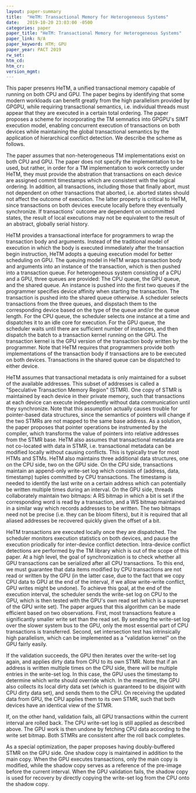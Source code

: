 ```yaml
---
layout: paper-summary
title:  "HeTM: Transactional Memory for Heterogeneous Systems"
date:   2019-10-20 23:03:00 -0500
categories: paper
paper_title: "HeTM: Transactional Memory for Heterogeneous Systems"
paper_link: N/A
paper_keyword: HTM; GPU
paper_year: PACT 2019
rw_set: 
htm_cd: 
htm_cr: 
version_mgmt: 
---
```


This paper presenrs HeTM, a unified transactional memory capable of running on both CPU and GPU. The paper
begins by identifying that some modern workloads can benefit greatly from the high parallelism provided by GPGPU, while
requiring transactional semantics, i.e. individual threads must appear that they are executed in a certain total ordering.
The paper proposes a scheme for incorporating the TM semnatics into GPGPU's SIMT execution model, enabling concurrent execution of transactions on both devices while maintaining the global transactional semantics by the application of hierarchical 
conflict detection. We describe the scheme as follows.

The paper assumes that non-heterogeneous TM implementations exist on both CPU and GPU. The paper does not specify the 
implementation to be used, but rather, in order for a TM implementation to work correctly under HeTM, they must provide 
the abstration that transactions on each device are assigned commit timestamps which are consistent with the logical ordering. 
In addition, all transactions, including those that finally abort, must not dependent on other transactions that aborted, 
i.e. aborted states should not affect the outcome of execution. The latter property is critical to HeTM, since transactions 
on both devices execute locally before they eventually synchronize. If transactions' outcome are dependent on uncommitted 
states, the result of local executions may not be equivalent to the result of an abstract, globally serial history. 

HeTM provides a transactional interface for programmers to wrap the transaction body and arguments. Instead of the traditional
model of execution in which the body is executed immediately after the transaction begin instruction, HeTM adopts 
a queuing execution model for better scheduling on GPU. The queuing model in HeTM wraps transaction body and arguments into
an instance of the transaction, which is then pushed into a transaction queue. For heterogeneous system consisting of
a CPU and a GPU, three queues are provided: The CPU queue, the GPU queue, and the shared queue. An instance is pushed into
the first two queues if the programmer specifies device affinity when starting the transaction. The transaction is pushed 
into the shared queue otherwise. A scheduler selects transactions from the three queues, and dispstach them to the corresponding
device based on the type of the queue and/or the queue length. For the CPU queue, the scheduler selects one instance at a time
and dispatches it to an idle core for execution. For the GPU queue, the scheduler waits until there are sufficient number
of instances, and then dispatch the batch to a transaction kernel running on the GPU. The transaction kernel is the GPU 
version of the transaction body written by the programmer. Note that HeTM requires that programmers provide both implementations
of the transaction body if transactions are to be executed on both devices. Transactions in the shared queue can be dispatched
to either device. 

HeTM assumes that transactional metadata is only maintained for a subset of the available addresses. This subset of addresses
is called a "Speculative Transaction Memory Region" (STMR). One copy of STMR is maintained by each device in their private
memory, such that transactions at each device can execute independently without data communication until they synchronize.
Note that this assumption actually causes trouble for pointer-based data structures, since the semantics of pointers will
change if the two STMRs are not mapped to the same base address. As a solution, the paper proposes that pointer operations
be instrumented by the compiler, which transforms the value of pointers into relative addresses from the STMR base.
HeTM also assumes that transactional metadata are not co-located with data in STMR, i.e. transactional metadata can be 
modified locally without causing conflicts. This is typically true for most HTMs and STMs. HeTM also maintains three additional
data structures, one on the CPU side, two on the GPU side. On the CPU side, transactions maintain an append-only write-set 
log which consists of (address, data, timestamp) tuples committed by CPU transactions. The timestamp is needed to identify
the last write on a certain address which can potentially be written multiple times during an interval. On the GPU side,
threads collaborately maintain two bitmaps: A RS bitmap in which a bit is set if the corresponding word is read by a
transaction, and a WS bitmap maintained in a similar way which records addresses to be written. The two bitmaps
need not be precise (i.e. they can be bloom filters), but it is required that all aliased addresses be recovered quickly 
given the offset of a bit. 

HeTM transactions are executed locally once they are dispatched. The scheduler monitors execution statistics on both
devices, and pause the execution priodically for inter-device conflict detection. Intra-device conflict detections
are performed by the TM library which is out of the scope of this paper. At a high level, the goal of synchronization is 
to check whether all GPU transactions can be serialized after all CPU transactions. To this end, we must guarantee that 
data items modified by CPU transactions are not read or written by the GPU (in the latter case, due to the fact that we 
copy CPU data to GPU at the end of the interval, if we allow write-write conflict, GPU writes might be undone). To achieve
this goal, at the end of the execution interval, the scheduler sends the write-set log on CPU to the GPU, which is then
tested with the GPU's own read set (which is a superset of the GPU write set). The paper argues that this algorithm can
be made efficient based on two observations. First, most transactions feature a significantly smaller write set than the
read set. By sending the write-set log over the slower system bus to the GPU, only the most essential part of CPU
transactions is transferred. Second, set intersection test has intrinsically high parallelism, which can be implemented 
as a "validation kernel" on the GPU fairly easily. 

If the validation succeeds, the GPU then iterates over the write-set log again, and applies dirty data from CPU to its 
own STMR. Note that if an address is written multiple times on the CPU side, there will be multiple entries in the write-set 
log. In this case, the GPU uses the timestamp to determine which write should override which. In the meantime, the GPU 
also collects its local dirty data set (which is guaranteed to be disjoint with CPU dirty data set), and sends them to 
the CPU. On receiving the updated data from GPU, the CPU applies them to its own STMR, such that both devices have an 
identical view of the STMR.

If, on the other hand, validation fails, all GPU transactions within the current interval are rolled back. The CPU
write-set log is still applied as described above. The GPU work is then undone by fetching CPU data according to the 
write set bitmap. Both STMRs are consistent after the roll back completes.

As a special optimization, the paper proposes having doubly-buffered STMR on the GPU side. One shadow copy is maintained 
in addition to the main copy. When the GPU executes transactions, only the main copy is modified, while the shadow
copy serves as a reference of the pre-image before the current interval. When the GPU validation fails, the shadow copy is 
used for recovery by directly copying the write-set log from the CPU onto the shadow copy.